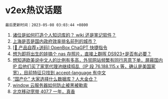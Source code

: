 # v2ex热议话题

`最后更新时间：2023-05-08 03:03:44 +0800`

1. [诸位是如何打造个人知识库的？ wiki 还是笔记软件？](https://www.v2ex.com/t/938037)
1. [上海是否是国内政府效率排名前列的城市？](https://www.v2ex.com/t/937979)
1. [[🎁 产品自荐+送码] OpenBox ChaGPT 快捷指令](https://www.v2ex.com/t/937994)
1. [想为即将出生的娃搞个 nas 存照片，直接上群晖 DS923+是否有必要？](https://www.v2ex.com/t/937975)
1. [想知道欧美说中文人的比例有多高，外贸网站频繁有同行恶意下单，屏蔽国内 IP 后他们买了家宽代理池继续捣乱（IP 段 76.188.115.x 等，确认是美国家宽），目前特征只找到 accept-language 有中文](https://www.v2ex.com/t/938044)
1. [“国产化” 大家选择什么数据库？人大金仓？](https://www.v2ex.com/t/937986)
1. [window 云服务器如何防止被黑被勒索](https://www.v2ex.com/t/937991)
1. [北京移动宽带 407.7 一年，真香](https://www.v2ex.com/t/937998)

